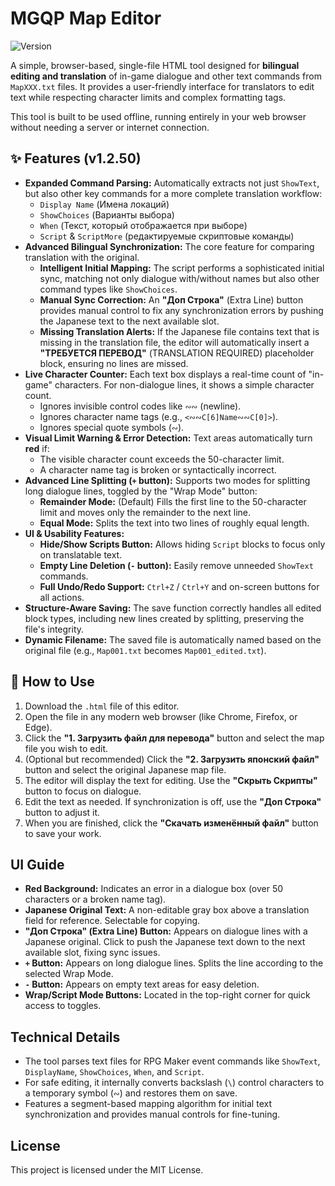# MGQP Map Editor
![Version](https://img.shields.io/badge/version-1.2.50-blue)

A simple, browser-based, single-file HTML tool designed for **bilingual editing and translation** of in-game dialogue and other text commands from `MapXXX.txt` files. It provides a user-friendly interface for translators to edit text while respecting character limits and complex formatting tags.

This tool is built to be used offline, running entirely in your web browser without needing a server or internet connection.

## ✨ Features (v1.2.50)

-   **Expanded Command Parsing:** Automatically extracts not just `ShowText`, but also other key commands for a more complete translation workflow:
    -   `Display Name` (Имена локаций)
    -   `ShowChoices` (Варианты выбора)
    -   `When` (Текст, который отображается при выборе)
    -   `Script` & `ScriptMore` (редактируемые скриптовые команды)
-   **Advanced Bilingual Synchronization:** The core feature for comparing translation with the original.
    -   **Intelligent Initial Mapping:** The script performs a sophisticated initial sync, matching not only dialogue with/without names but also other command types like `ShowChoices`.
    -   **Manual Sync Correction:** An **"Доп Строка"** (Extra Line) button provides manual control to fix any synchronization errors by pushing the Japanese text to the next available slot.
    -   **Missing Translation Alerts:** If the Japanese file contains text that is missing in the translation file, the editor will automatically insert a **"ТРЕБУЕТСЯ ПЕРЕВОД"** (TRANSLATION REQUIRED) placeholder block, ensuring no lines are missed.
-   **Live Character Counter:** Each text box displays a real-time count of "in-game" characters. For non-dialogue lines, it shows a simple character count.
    -   Ignores invisible control codes like `∾∾` (newline).
    -   Ignores character name tags (e.g., `<∾∾C[6]Name∾∾C[0]>`).
    -   Ignores special quote symbols (`∾`).
-   **Visual Limit Warning & Error Detection:** Text areas automatically turn **red** if:
    -   The visible character count exceeds the 50-character limit.
    -   A character name tag is broken or syntactically incorrect.
-   **Advanced Line Splitting (`+` button):** Supports two modes for splitting long dialogue lines, toggled by the "Wrap Mode" button:
    -   **Remainder Mode:** (Default) Fills the first line to the 50-character limit and moves only the remainder to the next line.
    -   **Equal Mode:** Splits the text into two lines of roughly equal length.
-   **UI & Usability Features:**
    -   **Hide/Show Scripts Button:** Allows hiding `Script` blocks to focus only on translatable text.
    -   **Empty Line Deletion (`-` button):** Easily remove unneeded `ShowText` commands.
    -   **Full Undo/Redo Support:** `Ctrl+Z` / `Ctrl+Y` and on-screen buttons for all actions.
-   **Structure-Aware Saving:** The save function correctly handles all edited block types, including new lines created by splitting, preserving the file's integrity.
-   **Dynamic Filename:** The saved file is automatically named based on the original file (e.g., `Map001.txt` becomes `Map001_edited.txt`).

## 🚀 How to Use

1.  Download the `.html` file of this editor.
2.  Open the file in any modern web browser (like Chrome, Firefox, or Edge).
3.  Click the **"1. Загрузить файл для перевода"** button and select the map file you wish to edit.
4.  (Optional but recommended) Click the **"2. Загрузить японский файл"** button and select the original Japanese map file.
5.  The editor will display the text for editing. Use the **"Скрыть Скрипты"** button to focus on dialogue.
6.  Edit the text as needed. If synchronization is off, use the **"Доп Строка"** button to adjust it.
7.  When you are finished, click the **"Скачать изменённый файл"** button to save your work.

## UI Guide

-   **Red Background:** Indicates an error in a dialogue box (over 50 characters or a broken name tag).
-   **Japanese Original Text:** A non-editable gray box above a translation field for reference. Selectable for copying.
-   **"Доп Строка" (Extra Line) Button:** Appears on dialogue lines with a Japanese original. Click to push the Japanese text down to the next available slot, fixing sync issues.
-   **`+` Button:** Appears on long dialogue lines. Splits the line according to the selected Wrap Mode.
-   **`-` Button:** Appears on empty text areas for easy deletion.
-   **Wrap/Script Mode Buttons:** Located in the top-right corner for quick access to toggles.

## Technical Details

-   The tool parses text files for RPG Maker event commands like `ShowText`, `DisplayName`, `ShowChoices`, `When`, and `Script`.
-   For safe editing, it internally converts backslash (`\`) control characters to a temporary symbol (`∾`) and restores them on save.
-   Features a segment-based mapping algorithm for initial text synchronization and provides manual controls for fine-tuning.

## License

This project is licensed under the MIT License.
